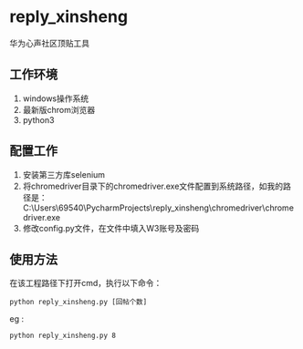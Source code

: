 # reply_xinsheng
华为心声社区顶贴工具

## 工作环境

1. windows操作系统
2. 最新版chrom浏览器
3. python3

## 配置工作

1. 安装第三方库selenium
2. 将chromedriver目录下的chromedriver.exe文件配置到系统路径，如我的路径是：C:\Users\69540\PycharmProjects\reply_xinsheng\chromedriver\chromedriver.exe
3. 修改config.py文件，在文件中填入W3账号及密码

## 使用方法

在该工程路径下打开cmd，执行以下命令：

```
python reply_xinsheng.py [回帖个数]
```

eg : 

```
python reply_xinsheng.py 8
```



